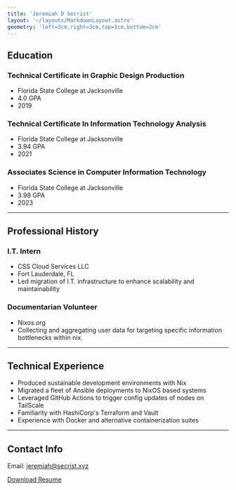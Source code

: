 ```yaml
---
title: 'Jeremiah D Secrist'
layout: '~/layouts/MarkdownLayout.astro'
geometry: 'left=3cm,right=3cm,top=1cm,bottom=2cm'
---
```

## Education
### Technical Certificate in Graphic Design Production

 - Florida State College at Jacksonville
 - 4.0 GPA
 - 2019 

### Technical Certificate In Information Technology Analysis

 - Florida State College at Jacksonville 
 - 3.94 GPA 
 - 2021 

### Associates  Science in Computer Information Technology

 - Florida State College at Jacksonville
 - 3.98 GPA 
 - 2023 
 
---

## Professional History

### I.T. Intern
 - CSS Cloud Services LLC 
 - Fort Lauderdale, FL
 - Led migration of I.T. infrastructure to enhance scalability and maintainability </br>
 
### Documentarian Volunteer
 - Nixos.org
 - Collecting and aggregating user data for targeting specific information bottlenecks within nix.

---

## Technical Experience

 - Produced sustainable development environments with Nix
 - Migrated a fleet of Ansible deployments to NixOS based systems
 - Leveraged GitHub Actions to trigger config updates of nodes on TailScale
 - Familiarity with HashiCorp's Terraform and Vault
 - Experience with Docker and alternative containerization suites

---

## Contact Info

Email: jeremiah@secrist.xyz

[Download Resume](https://jeremiah.secrist.xyz/Jeremiah_Secrist_Resume.pdf)
